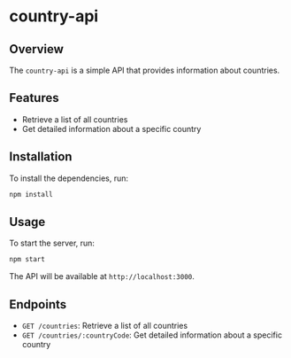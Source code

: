 # country-api

## Overview

The `country-api` is a simple API that provides information about countries.

## Features

- Retrieve a list of all countries
- Get detailed information about a specific country

## Installation

To install the dependencies, run:

```bash
npm install
```

## Usage

To start the server, run:

```bash
npm start
```

The API will be available at `http://localhost:3000`.

## Endpoints

- `GET /countries`: Retrieve a list of all countries
- `GET /countries/:countryCode`: Get detailed information about a specific country
